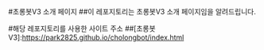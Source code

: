 #초롱봇V3 소개 페이지
##이 레포지토리는 초롱봇V3 소개 페이지임을 알려드립니다.

#해당 레포지토리를 사용한 사이트 주소
##[초롱봇V3]:https://park2825.github.io/cholongbot/index.html
